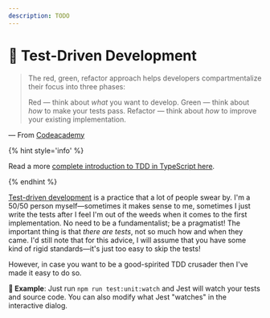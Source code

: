 ```yaml
---
description: TODO
---
```


# 🥼 Test-Driven Development

> The red, green, refactor approach helps developers compartmentalize their focus into three phases:
>
> Red — think about _what_ you want to develop.
> Green — think about _how_ to make your tests pass.
> Refactor — think about _how_ to improve your existing implementation.

— From [Codeacademy](https://www.codecademy.com/article/tdd-red-green-refactor)

{% hint style='info' %}

Read a more [complete introduction to TDD in TypeScript here](https://khalilstemmler.com/articles/test-driven-development/introduction-to-tdd/).

{% endhint %}

[Test-driven development](https://testdriven.io/test-driven-development/) is a practice that a lot of people swear by. I'm a 50/50 person myself—sometimes it makes sense to me, sometimes I just write the tests after I feel I'm out of the weeds when it comes to the first implementation. No need to be a fundamentalist; be a pragmatist! The important thing is that _there are tests_, not so much how and when they came. I'd still note that for this advice, I will assume that you have some kind of rigid standards—it's just too easy to skip the tests!

However, in case you want to be a good-spirited TDD crusader then I've made it easy to do so.

**🎯 Example**: Just run `npm run test:unit:watch` and Jest will watch your tests and source code. You can also modify what Jest "watches" in the interactive dialog.

